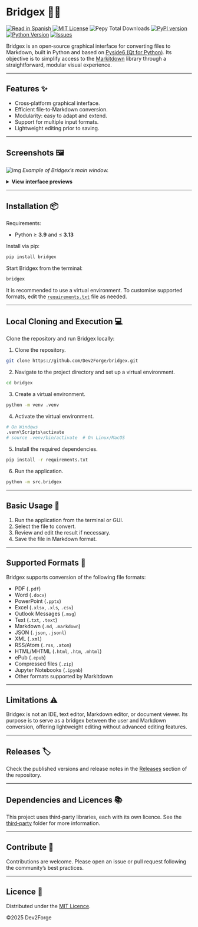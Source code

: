 # Bridgex 🌉🐍

[![Read in Spanish](https://img.shields.io/badge/read%20in-ES-red?logo=github)](https://github.com/Dev2Forge/bridgex/blob/main/translations/README_ES.md)
[![MIT License](https://img.shields.io/badge/license-MIT-blue.svg)](./LICENSE)
![Pepy Total Downloads](https://img.shields.io/pepy/dt/bridgex)
[![PyPI version](https://img.shields.io/pypi/v/bridgex?label=bridgex)](https://pypi.org/project/bridgex/)
[![Python Version](https://img.shields.io/badge/python-3.9%20|%203.10%20|%203.11%20|%203.12%20|%203.13-blue.svg)](https://www.python.org/downloads/)
[![Issues](https://img.shields.io/github/issues/Dev2Forge/bridgex)](https://github.com/Dev2Forge/bridgex/issues)

Bridgex is an open‑source graphical interface for converting files to Markdown, built in Python and based on [Pyside6 (Qt for Python)](https://doc.qt.io/qtforpython-6/). Its objective is to simplify access to the [Markitdown](https://github.com/microsoft/markitdown) library through a straightforward, modular visual experience.

---

## Features ✨

* Cross‑platform graphical interface.
* Efficient file‑to‑Markdown conversion.
* Modularity: easy to adapt and extend.
* Support for multiple input formats.
* Lightweight editing prior to saving.

---

## Screenshots 🖼️

![img](https://cdn.jsdelivr.net/gh/tutosrive/images-projects-srm-trg@main/dev2forge/pymd/bridgex/preview-1-main.png)
*Example of Bridgex’s main window.*

<details>
<summary><strong>View interface previews</strong></summary>

<br>

|     Name     | Preview |
|:----------------:|:---------------------:|
| Open File | ![img](https://cdn.jsdelivr.net/gh/tutosrive/images-projects-srm-trg@main/dev2forge/pymd/bridgex/preview-2-openfile.png) |
| Mini Editor | ![img](https://cdn.jsdelivr.net/gh/tutosrive/images-projects-srm-trg@main/dev2forge/pymd/bridgex/preview-3-minieditor.png) |
| Convert | ![img](https://cdn.jsdelivr.net/gh/tutosrive/images-projects-srm-trg@main/dev2forge/pymd/bridgex/preview-4-convert.png) |
| Change Language | ![img](https://cdn.jsdelivr.net/gh/tutosrive/images-projects-srm-trg@main/dev2forge/pymd/bridgex/preview-5-languagechange.png) |

</details>

---

## Installation 📦

Requirements:

* Python ≥ **3.9** and ≤ **3.13**

Install via pip:

```sh
pip install bridgex
```

Start Bridgex from the terminal:

```sh
bridgex
```

It is recommended to use a virtual environment. To customise supported formats, edit the [`requirements.txt`](https://github.com/Dev2Forge/bridgex/blob/main/requirements.txt) file as needed.

---

## Local Cloning and Execution 💻

Clone the repository and run Bridgex locally:

1. Clone the repository.

```sh
git clone https://github.com/Dev2Forge/bridgex.git
```

2. Navigate to the project directory and set up a virtual environment.
```sh
cd bridgex
```
3. Create a virtual environment.

```sh
python -m venv .venv
```

4. Activate the virtual environment.

```sh
# On Windows
.venv\Scripts\activate
# source .venv/bin/activate  # On Linux/MacOS
```

5. Install the required dependencies.

```sh
pip install -r requirements.txt
```

6. Run the application.

```sh
python -m src.bridgex
```

---

## Basic Usage 🚀

1. Run the application from the terminal or GUI.
2. Select the file to convert.
3. Review and edit the result if necessary.
4. Save the file in Markdown format.

---

## Supported Formats 📂

Bridgex supports conversion of the following file formats:

* PDF (`.pdf`)
* Word (`.docx`)
* PowerPoint (`.pptx`)
* Excel (`.xlsx`, `.xls`, `.csv`)
* Outlook Messages (`.msg`)
* Text (`.txt`, `.text`)
* Markdown (`.md`, `.markdown`)
* JSON (`.json`, `.jsonl`)
* XML (`.xml`)
* RSS/Atom (`.rss`, `.atom`)
* HTML/MHTML (`.html`, `.htm`, `.mhtml`)
* ePub (`.epub`)
* Compressed files (`.zip`)
* Jupyter Notebooks (`.ipynb`)
* Other formats supported by Markitdown

---

## Limitations ⚠️

Bridgex is not an IDE, text editor, Markdown editor, or document viewer. Its purpose is to serve as a bridgex between the user and Markdown conversion, offering lightweight editing without advanced editing features.

---

## Releases 🏷️

Check the published versions and release notes in the [Releases](https://github.com/Dev2Forge/bridgex/releases) section of the repository.

---

## Dependencies and Licences 📚

This project uses third‑party libraries, each with its own licence. See the [third‑party](https://github.com/Dev2Forge/bridgex/tree/main/third-party/) folder for more information.

---

## Contribute 🤝

Contributions are welcome. Please open an issue or pull request following the community’s best practices.

---

## Licence 📄

Distributed under the [MIT Licence](https://github.com/Dev2Forge/bridgex/blob/main/LICENSE).

©2025 Dev2Forge
